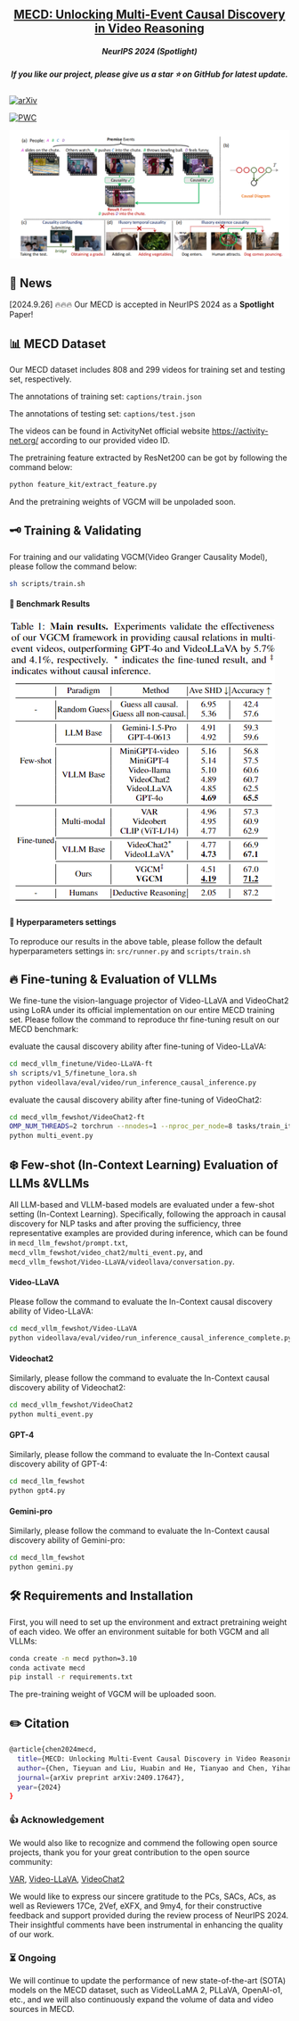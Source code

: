 <h2 align="center"> <a href="https://arxiv.org/abs/2409.17647">MECD: Unlocking Multi-Event Causal Discovery in Video Reasoning</a></h2>

<h5 align="center"> NeurIPS 2024 (Spotlight)  </h2>

<h5 align="center"> If you like our project, please give us a star ⭐ on GitHub for latest update.  </h2>

[![arXiv](https://img.shields.io/badge/Arxiv-2409.17647-b31b1b.svg?logo=arXiv)](https://arxiv.org/abs/2409.17647) <br>

[![PWC](https://img.shields.io/endpoint.svg?url=https://paperswithcode.com/badge/mecd-unlocking-multi-event-causal-discovery/causal-discovery-in-video-reasoning-on-mecd)](https://paperswithcode.com/sota/causal-discovery-in-video-reasoning-on-mecd?p=mecd-unlocking-multi-event-causal-discovery)

![Image 1](main_mecd.png)

## 📰 News
[2024.9.26] 🔥🔥🔥 Our MECD is accepted in NeurIPS 2024 as a **Spotlight** Paper!

## 📊 MECD Dataset
Our MECD dataset includes 808 and 299 videos for training set and testing set, respectively.

The annotations of training set: `captions/train.json` 

The annotations of testing set:  `captions/test.json` 

The videos can be found in ActivityNet official website https://activity-net.org/ according to our provided video ID.

The pretraining feature extracted by ResNet200 can be got by following the command below:
```bash
python feature_kit/extract_feature.py
```
And the pretraining weights of VGCM will be unpoladed soon.
## 🗝️ Training & Validating 
For training and our validating VGCM(Video Granger Causality Model), please follow the command below:
```bash 
sh scripts/train.sh 
```
#### 🚀 Benchmark Results 
![Image 1](main.png)

#### 📃 Hyperparameters settings
To reproduce our results in the above table, please follow the default hyperparameters settings in: `src/runner.py` and `scripts/train.sh`

## 🔥 Fine-tuning & Evaluation of VLLMs
We fine-tune the vision-language projector of Video-LLaVA and VideoChat2 using LoRA under its official implementation on our entire MECD training set. 
Please follow the command to reproduce thr fine-tuning result on our MECD benchmark:

evaluate the causal discovery ability after fine-tuning of Video-LLaVA:
```bash
cd mecd_vllm_finetune/Video-LLaVA-ft
sh scripts/v1_5/finetune_lora.sh 
python videollava/eval/video/run_inference_causal_inference.py
```
evaluate the causal discovery ability after fine-tuning of VideoChat2:
```bash
cd mecd_vllm_fewshot/VideoChat2-ft
OMP_NUM_THREADS=2 torchrun --nnodes=1 --nproc_per_node=8 tasks/train_it.py ./scripts/videochat_mistral/config_7b_stage3.py
python multi_event.py
```
## ❄️ Few-shot (In-Context Learning) Evaluation of LLMs &VLLMs
All LLM-based and VLLM-based models are evaluated under a few-shot setting (In-Context Learning). 
Specifically, following the approach in causal discovery for NLP tasks and after proving the sufficiency, 
three representative examples are provided during inference, which can be found in `mecd_llm_fewshot/prompt.txt`, `mecd_vllm_fewshot/video_chat2/multi_event.py`, 
and `mecd_vllm_fewshot/Video-LLaVA/videollava/conversation.py`. 
#### Video-LLaVA
Please follow the command to evaluate the In-Context causal discovery ability of Video-LLaVA:
```bash
cd mecd_vllm_fewshot/Video-LLaVA
python videollava/eval/video/run_inference_causal_inference_complete.py
```
#### Videochat2
Similarly, please follow the command to evaluate the In-Context causal discovery ability of Videochat2:
```bash
cd mecd_vllm_fewshot/VideoChat2
python multi_event.py
```
#### GPT-4
Similarly, please follow the command to evaluate the In-Context causal discovery ability of GPT-4:
```bash
cd mecd_llm_fewshot
python gpt4.py
```
#### Gemini-pro
Similarly, please follow the command to evaluate the In-Context causal discovery ability of Gemini-pro:
```bash
cd mecd_llm_fewshot
python gemini.py
```

## 🛠️ Requirements and Installation
First, you will need to set up the environment and extract pretraining weight of each video.
We offer an environment suitable for both VGCM and all VLLMs:
```bash
conda create -n mecd python=3.10
conda activate mecd
pip install -r requirements.txt
```
The pre-training weight of VGCM will be uploaded soon.

## ✏️ Citation
```bash
@article{chen2024mecd,
  title={MECD: Unlocking Multi-Event Causal Discovery in Video Reasoning},
  author={Chen, Tieyuan and Liu, Huabin and He, Tianyao and Chen, Yihang and Gan, Chaofan and Ma, Xiao and Zhong, Cheng and Zhang, Yang and Wang, Yingxue and Lin, Hui and others},
  journal={arXiv preprint arXiv:2409.17647},
  year={2024}
}
```

### 👍 Acknowledgement
We would also like to recognize and commend the following open source projects, thank you for your great contribution to the open source community:


[VAR](https://github.com/leonnnop/VAR), [Video-LLaVA](https://github.com/PKU-YuanGroup/Video-LLaVA), [VideoChat2](https://github.com/OpenGVLab/Ask-Anything)

We would like to express our sincere gratitude to the PCs, SACs, ACs, as well as Reviewers 17Ce, 2Vef, eXFX, and 9my4, for their constructive feedback and support provided during the review process of NeurIPS 2024. Their insightful comments have been instrumental in enhancing the quality of our work.


### ⏳ Ongoing
We will continue to update the performance of new state-of-the-art (SOTA) models on the MECD dataset, 
such as VideoLLaMA 2, PLLaVA, OpenAI-o1, etc., and we will also continuously expand the volume of data and video sources in MECD.